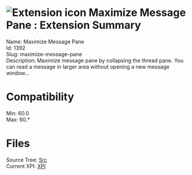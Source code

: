 # ![Extension icon](https://addons.thunderbird.net/user-media/addon_icons/1/1392-64.png?modified=1566855669) Maximize Message Pane : Extension Summary

Name: Maximize Message Pane  
Id: 1392  
Slug: maximize-message-pane  
Description: Maximize message pane by collapsing the thread pane. You can read a message in larger area without opening a new message window...
  

# Compatibility
Min: 60.0  
Max: 60.*  

# Files

Source Tree: [Src](C:/Dev/Thunderbird/ThunderKdB/xall/x60/1392-maximize-message-pane/src)  
Current XPI: [XPI](C:/Dev/Thunderbird/ThunderKdB/xall/x60/1392-maximize-message-pane/xpi)  



